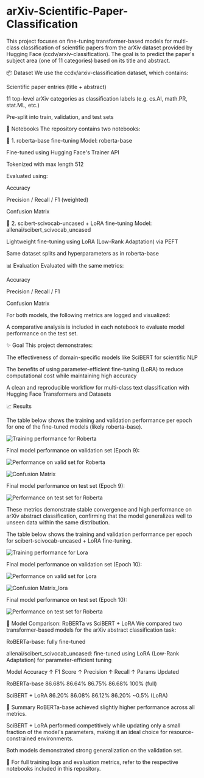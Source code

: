 # arXiv-Scientific-Paper-Classification

This project focuses on fine-tuning transformer-based models for multi-class classification of scientific papers from the arXiv dataset provided by Hugging Face (ccdv/arxiv-classification). The goal is to predict the paper's subject area (one of 11 categories) based on its title and abstract.

📦 Dataset
We use the ccdv/arxiv-classification dataset, which contains:

Scientific paper entries (title + abstract)

11 top-level arXiv categories as classification labels
(e.g. cs.AI, math.PR, stat.ML, etc.)

Pre-split into train, validation, and test sets

📁 Notebooks
The repository contains two notebooks:

📘 1. roberta-base fine-tuning
Model: roberta-base

Fine-tuned using Hugging Face's Trainer API

Tokenized with max length 512

Evaluated using:

Accuracy

Precision / Recall / F1 (weighted)

Confusion Matrix

🧪 2. scibert-scivocab-uncased + LoRA fine-tuning
Model: allenai/scibert_scivocab_uncased

Lightweight fine-tuning using LoRA (Low-Rank Adaptation) via PEFT

Same dataset splits and hyperparameters as in roberta-base

📊 Evaluation
Evaluated with the same metrics:

Accuracy

Precision / Recall / F1

Confusion Matrix

For both models, the following metrics are logged and visualized:

A comparative analysis is included in each notebook to evaluate model performance on the test set.

✨ Goal
This project demonstrates:

The effectiveness of domain-specific models like SciBERT for scientific NLP

The benefits of using parameter-efficient fine-tuning (LoRA) to reduce computational cost while maintaining high accuracy

A clean and reproducible workflow for multi-class text classification with Hugging Face Transformers and Datasets

📈 Results

The table below shows the training and validation performance per epoch for one of the fine-tuned models (likely roberta-base). 

![Training performance for Roberta](https://github.com/yuliadziuba/arXiv-Scientific-Paper-Classification/blob/main/after_training.png)

Final model performance on validation set (Epoch 9):

![Performance on valid set for Roberta](https://github.com/yuliadziuba/arXiv-Scientific-Paper-Classification/blob/main/for_valid_metr.png)

![Confusion Matrix](https://github.com/yuliadziuba/arXiv-Scientific-Paper-Classification/blob/main/for_valid.png)

Final model performance on test set (Epoch 9):

![Performance on test set for Roberta](https://github.com/yuliadziuba/arXiv-Scientific-Paper-Classification/blob/main/for_test_metr.png)

These metrics demonstrate stable convergence and high performance on arXiv abstract classification, confirming that the model generalizes well to unseen data within the same distribution.

The table below shows the training and validation performance per epoch for scibert-scivocab-uncased + LoRA fine-tuning. 

![Training performance for Lora](https://github.com/yuliadziuba/arXiv-Scientific-Paper-Classification/blob/main/after_training_lora.png)

Final model performance on validation set (Epoch 10):

![Performance on valid set for Lora](https://github.com/yuliadziuba/arXiv-Scientific-Paper-Classification/blob/main/for_valid_lora.png)

![Confusion Matrix_lora](https://github.com/yuliadziuba/arXiv-Scientific-Paper-Classification/blob/main/matrix_lora.png)

Final model performance on test set (Epoch 10):

![Performance on test set for Roberta](https://github.com/yuliadziuba/arXiv-Scientific-Paper-Classification/blob/main/for_test_lora.png)

🤖 Model Comparison: RoBERTa vs SciBERT + LoRA
We compared two transformer-based models for the arXiv abstract classification task:

RoBERTa-base: fully fine-tuned

allenai/scibert_scivocab_uncased: fine-tuned using LoRA (Low-Rank Adaptation) for parameter-efficient tuning

Model	Accuracy ↑	F1 Score ↑	Precision ↑	Recall ↑	Params Updated

RoBERTa-base	86.68%	86.64%	86.75%	86.68%	100% (full)

SciBERT + LoRA	86.20%	86.08%	86.12%	86.20%	~0.5% (LoRA)

📝 Summary
RoBERTa-base achieved slightly higher performance across all metrics.

SciBERT + LoRA performed competitively while updating only a small fraction of the model's parameters, making it an ideal choice for resource-constrained environments.

Both models demonstrated strong generalization on the validation set.

📌 For full training logs and evaluation metrics, refer to the respective notebooks included in this repository.


